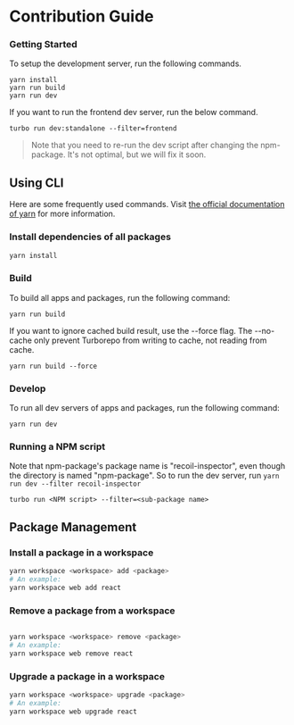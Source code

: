 # Contribution Guide

### Getting Started

To setup the development server, run the following commands.

```
yarn install
yarn run build
yarn run dev
```

If you want to run the frontend dev server, run the below command.

```
turbo run dev:standalone --filter=frontend
```

> Note that you need to re-run the dev script after changing the npm-package. It's not optimal, but we will fix it soon.

## Using CLI

Here are some frequently used commands. Visit [the official documentation of yarn](https://yarn.io/yarn-cli#commands) for more information.

### Install dependencies of all packages

```sh
yarn install
```

### Build

To build all apps and packages, run the following command:

```
yarn run build

```

If you want to ignore cached build result, use the --force flag.
The --no-cache only prevent Turborepo from writing to cache, not reading from cache.

```
yarn run build --force
```

### Develop

To run all dev servers of apps and packages, run the following command:

```
yarn run dev
```

### Running a NPM script

Note that npm-package's package name is "recoil-inspector", even though the directory is named "npm-package".
So to run the dev server, run `yarn run dev --filter recoil-inspector`

```
turbo run <NPM script> --filter=<sub-package name>
```

## Package Management

### Install a package in a workspace

```sh
yarn workspace <workspace> add <package>
# An example:
yarn workspace web add react

```

### Remove a package from a workspace

```sh

yarn workspace <workspace> remove <package>
# An example:
yarn workspace web remove react
```

### Upgrade a package in a workspace

```sh
yarn workspace <workspace> upgrade <package>
# An example:
yarn workspace web upgrade react

```
